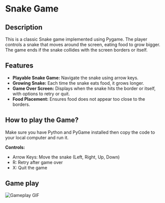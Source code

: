 # Snake Game

## Description
This is a classic Snake game implemented using Pygame. The player controls a snake that moves around the screen, eating food to grow bigger. The game ends if the snake collides with the screen borders or itself.

## Features
- **Playable Snake Game:** Navigate the snake using arrow keys.
- **Growing Snake:** Each time the snake eats food, it grows longer.
- **Game Over Screen:** Displays when the snake hits the border or itself, with options to retry or quit.
- **Food Placement:** Ensures food does not appear too close to the borders.

## How to play the Game? 

Make sure you have Python and PyGame installed then copy the code to your local computer and run it. 

**Controls:**
- Arrow Keys: Move the snake (Left, Right, Up, Down)
- R: Retry after game over
- X: Quit the game

## Game play

![Gameplay GIF](snake_game.gif)
